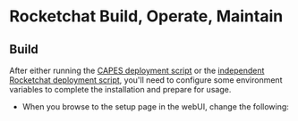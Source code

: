 # Rocketchat Build, Operate, Maintain

## Build
After either running the [CAPES deployment script](../deploy_capes.sh) or the [independent Rocketchat deployment script](deploy_rocketchat.sh), you'll need to configure some environment variables to complete the installation and prepare for usage.

* When you browse to the setup page in the webUI, change the following:

